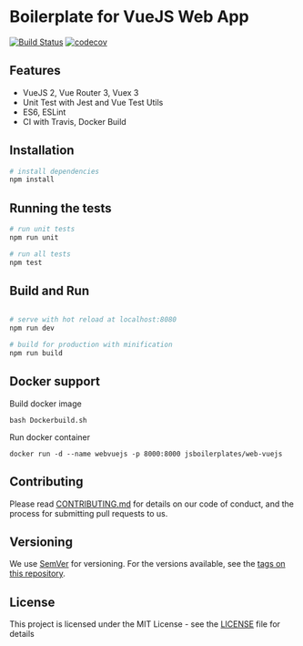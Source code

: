 # Boilerplate for VueJS Web App
[![Build Status](https://travis-ci.org/jsboilerplates/web-vuejs.svg?branch=master)](https://travis-ci.org/jsboilerplates/web-vuejs)
[![codecov](https://codecov.io/gh/jsboilerplates/web-vuejs/branch/master/graph/badge.svg)](https://codecov.io/gh/jsboilerplates/web-vuejs)

## Features
- VueJS 2, Vue Router 3, Vuex 3
- Unit Test with Jest and Vue Test Utils
- ES6, ESLint
- CI with Travis, Docker Build

## Installation

``` bash
# install dependencies
npm install

```

## Running the tests

``` bash
# run unit tests
npm run unit

# run all tests
npm test
```

## Build and Run

``` bash

# serve with hot reload at localhost:8080
npm run dev

# build for production with minification
npm run build

```

## Docker support

Build docker image

```
bash Dockerbuild.sh
```

Run docker container

```
docker run -d --name webvuejs -p 8000:8000 jsboilerplates/web-vuejs
```

## Contributing

Please read [CONTRIBUTING.md](CONTRIBUTING.md) for details on our code of conduct, and the process for submitting pull requests to us.

## Versioning

We use [SemVer](http://semver.org/) for versioning. For the versions available, see the [tags on this repository](https://github.com/jsboilerplates/web-vuejs/tags).

## License

This project is licensed under the MIT License - see the [LICENSE](LICENSE) file for details
